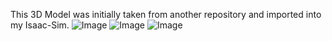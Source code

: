 This 3D Model was initially taken from another repository and imported into my Isaac-Sim.
![Image](https://github.com/user-attachments/assets/598dde69-fe11-495d-aa4c-3bde48fd17b1)
![Image](https://github.com/user-attachments/assets/3abe032c-8616-4c4a-91f5-d6390e023b12)
![Image](https://github.com/user-attachments/assets/9d034877-92c1-46a0-b6d9-069465a35a22)
